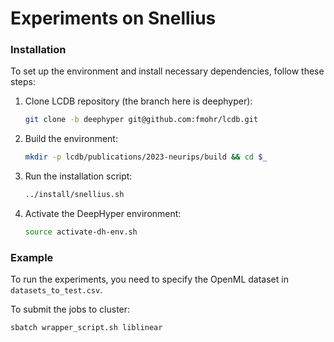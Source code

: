 # Experiments on Snellius

### Installation
To set up the environment and install necessary dependencies, follow these steps:

1. Clone LCDB repository (the branch here is deephyper):

    ```bash
    git clone -b deephyper git@github.com:fmohr/lcdb.git
    ```
2. Build the environment:
    ```bash
    mkdir -p lcdb/publications/2023-neurips/build && cd $_
    ```
3. Run the installation script:
    ```bash
    ../install/snellius.sh
    ```
4. Activate the DeepHyper environment:
    ```bash
    source activate-dh-env.sh
    ```


### Example

To run the experiments, you need to specify the OpenML dataset in `datasets_to_test.csv`. 

To submit the jobs to cluster: 
```bash
sbatch wrapper_script.sh liblinear
```